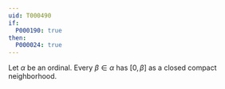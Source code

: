 ```yaml
---
uid: T000490
if:
  P000190: true
then:
  P000024: true
---
```


Let $\alpha$ be an ordinal. Every $\beta\in\alpha$ has $[0,\beta]$ as a closed compact neighborhood.
